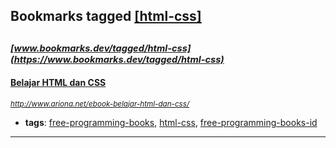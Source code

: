 ## Bookmarks tagged [[html-css]](https://www.bookmarks.dev?q=[html-css])

_<sup><sup>[www.bookmarks.dev/tagged/html-css](https://www.bookmarks.dev/tagged/html-css)</sup></sup>_
---
#### [Belajar HTML dan CSS](http://www.ariona.net/ebook-belajar-html-dan-css/)
_<sup>http://www.ariona.net/ebook-belajar-html-dan-css/</sup>_

* **tags**: [free-programming-books](../tagged/free-programming-books.md), [html-css](../tagged/html-css.md), [free-programming-books-id](../tagged/free-programming-books-id.md)
---
